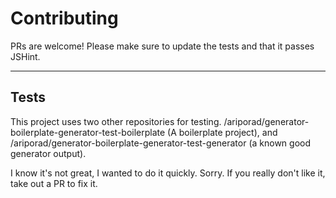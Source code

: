 # Contributing

PRs are welcome! Please make sure to update the tests and that it passes JSHint.

---
## Tests
This project uses two other repositories for testing. /ariporad/generator-boilerplate-generator-test-boilerplate
(A boilerplate project), and /ariporad/generator-boilerplate-generator-test-generator (a known good generator output).

I know it's not great, I wanted to do it quickly. Sorry. If you really don't like it, take out a PR to fix it.
